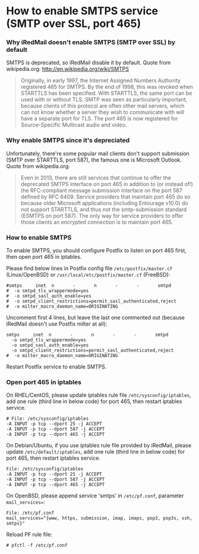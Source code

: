 # How to enable SMTPS service (SMTP over SSL, port 465)

### Why iRedMail doesn't enable SMTPS (SMTP over SSL) by default

SMTPS is deprecated, so iRedMail disable it by default.
Quote from wikipedia.org: http://en.wikipedia.org/wiki/SMTPS

> Originally, in early 1997, the Internet Assigned Numbers Authority registered 465 for SMTPS. By the end of 1998, this was revoked when STARTTLS has been specified. With STARTTLS, the same port can be used with or without TLS. SMTP was seen as particularly important, because clients of this protocol are often other mail servers, which can not know whether a server they wish to communicate with will have a separate port for TLS. The port 465 is now registered for Source-Specific Multicast audio and video.

### Why enable SMTPS since it's depreciated

Unfortunately, there're some popular mail clients don't support submission (SMTP over STARTTLS, port 587), the famous one is Microsoft Outlook. Quote from wikipedia.org:

> Even in 2013, there are still services that continue to offer the deprecated SMTPS interface on port 465 in addition to (or instead of!) the RFC-compliant message submission interface on the port 587 defined by RFC 6409. Service providers that maintain port 465 do so because older Microsoft applications (including Entourage v10.0) do not support STARTTLS, and thus not the smtp-submission standard (ESMTPS on port 587). The only way for service providers to offer those clients an encrypted connection is to maintain port 465.

### How to enable SMTPS

To enable SMTPS, you should configure Postfix to listen on port 465 first, then open port 465 in iptables.

Please find below lines in Postfix config file `/etc/postfix/master.cf` (Linux/OpenBSD) or `/usr/local/etc/postfix/master.cf` (FreeBSD):

    #smtps     inet  n       -       n       -       -       smtpd
    #  -o smtpd_tls_wrappermode=yes
    #  -o smtpd_sasl_auth_enable=yes
    #  -o smtpd_client_restrictions=permit_sasl_authenticated,reject
    #  -o milter_macro_daemon_name=ORIGINATING

Uncomment first 4 lines, but leave the last one commented out (because iRedMail doesn't use Postfix milter at all):

    smtps     inet  n       -       n       -       -       smtpd
      -o smtpd_tls_wrappermode=yes
      -o smtpd_sasl_auth_enable=yes
      -o smtpd_client_restrictions=permit_sasl_authenticated,reject
    #  -o milter_macro_daemon_name=ORIGINATING

Restart Postfix service to enable SMTPS.

### Open port 465 in iptables

On RHEL/CentOS, please update iptables rule file `/etc/sysconfig/iptables`, add one rule (third line in below code) for port 465, then restart iptables service.

    # File: /etc/sysconfig/iptables
    -A INPUT -p tcp --dport 25 -j ACCEPT
    -A INPUT -p tcp --dport 587 -j ACCEPT
    -A INPUT -p tcp --dport 465 -j ACCEPT

On Debian/Ubuntu, if you use iptables rule file provided by iRedMail, please update `/etc/default/iptables`, add one rule (third line in below code) for port 465, then restart iptables service.

    File: /etc/sysconfig/iptables
    -A INPUT -p tcp --dport 25 -j ACCEPT
    -A INPUT -p tcp --dport 587 -j ACCEPT
    -A INPUT -p tcp --dport 465 -j ACCEPT

On OpenBSD, please append service 'smtps' in `/etc/pf.conf`, parameter `mail_services=`:

    File: /etc/pf.conf
    mail_services="{www, https, submission, imap, imaps, pop3, pop3s, ssh, smtps}"

Reload PF rule file:

    # pfctl -f /etc/pf.conf
